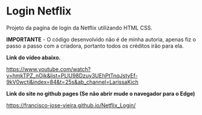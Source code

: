 
# Login Netflix
Projeto da pagina de login da Netflix utilizando HTML CSS.

**IMPORTANTE** - O código desenvolvido não é de minha autoria, apenas fiz o passo a passo com a criadora, portanto todos os créditos irão para ela.

**Link do vídeo abaixo.**

https://www.youtube.com/watch?v=hmkTPZ_nOik&list=PLlU98Dzuy3UEhPtTnqJstyEf-9kV0wctj&index=84&t=25s&ab_channel=LarissaKich

**Link do site no github pages (Se não abrir mude o navegador para o Edge)**

https://francisco-jose-vieira.github.io/Netflix_Login/




